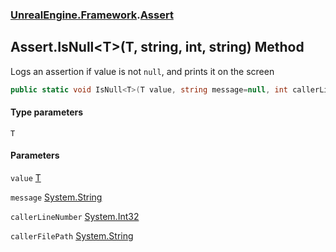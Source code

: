 ### [UnrealEngine.Framework](./UnrealEngine-Framework.md 'UnrealEngine.Framework').[Assert](./Assert.md 'UnrealEngine.Framework.Assert')
## Assert.IsNull&lt;T&gt;(T, string, int, string) Method
Logs an assertion if value is not `null`, and prints it on the screen  
```csharp
public static void IsNull<T>(T value, string message=null, int callerLineNumber=0, string callerFilePath=null);
```
#### Type parameters
<a name='UnrealEngine-Framework-Assert-IsNull-T-(T_string_int_string)-T'></a>
`T`  
  
#### Parameters
<a name='UnrealEngine-Framework-Assert-IsNull-T-(T_string_int_string)-value'></a>
`value` [T](#UnrealEngine-Framework-Assert-IsNull-T-(T_string_int_string)-T 'UnrealEngine.Framework.Assert.IsNull&lt;T&gt;(T, string, int, string).T')  
  
<a name='UnrealEngine-Framework-Assert-IsNull-T-(T_string_int_string)-message'></a>
`message` [System.String](https://docs.microsoft.com/en-us/dotnet/api/System.String 'System.String')  
  
<a name='UnrealEngine-Framework-Assert-IsNull-T-(T_string_int_string)-callerLineNumber'></a>
`callerLineNumber` [System.Int32](https://docs.microsoft.com/en-us/dotnet/api/System.Int32 'System.Int32')  
  
<a name='UnrealEngine-Framework-Assert-IsNull-T-(T_string_int_string)-callerFilePath'></a>
`callerFilePath` [System.String](https://docs.microsoft.com/en-us/dotnet/api/System.String 'System.String')  
  

